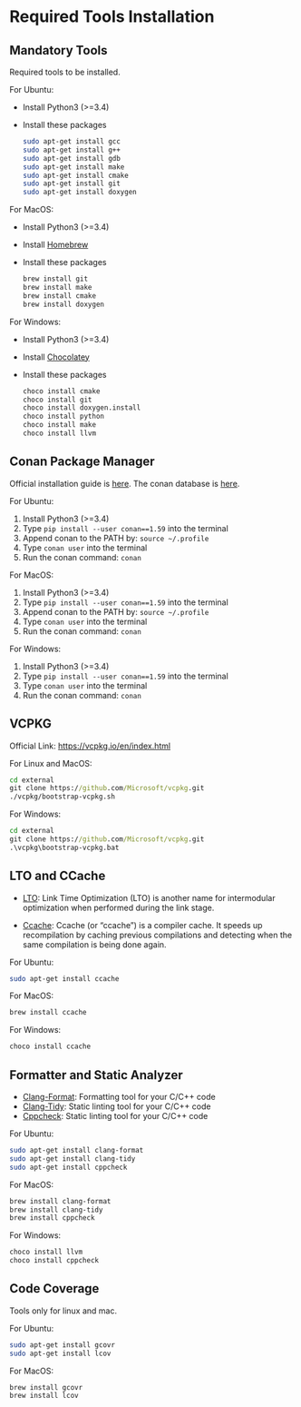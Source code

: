# Required Tools Installation

## Mandatory Tools

Required tools to be installed.

For Ubuntu:

- Install Python3 (>=3.4)
- Install these packages

    ```bash
    sudo apt-get install gcc
    sudo apt-get install g++
    sudo apt-get install gdb
    sudo apt-get install make
    sudo apt-get install cmake
    sudo apt-get install git
    sudo apt-get install doxygen
    ```

For MacOS:

- Install Python3 (>=3.4)
- Install [Homebrew](https://brew.sh/)
- Install these packages

    ```bash
    brew install git
    brew install make
    brew install cmake
    brew install doxygen
    ```

For Windows:

- Install Python3 (>=3.4)
- Install [Chocolatey](https://chocolatey.org/)
- Install these packages

    ```bash
    choco install cmake
    choco install git
    choco install doxygen.install
    choco install python
    choco install make
    choco install llvm
    ```

## Conan Package Manager

Official installation guide is [here](https://docs.conan.io/en/latest/installation.html). The conan database is [here](https://conan.io/center/).

For Ubuntu:

1. Install Python3 (>=3.4)
2. Type ``pip install --user conan==1.59`` into the terminal
3. Append conan to the PATH by: ``source ~/.profile``
4. Type ``conan user`` into the terminal
5. Run the conan command: ``conan``

For MacOS:

1. Install Python3 (>=3.4)
2. Type ``pip install --user conan==1.59`` into the terminal
3. Append conan to the PATH by: ``source ~/.profile``
4. Type ``conan user`` into the terminal
5. Run the conan command: ``conan``

For Windows:

1. Install Python3 (>=3.4)
2. Type ``pip install --user conan==1.59`` into the terminal
3. Type ``conan user`` into the terminal
4. Run the conan command: ``conan``

## VCPKG

Official Link: <https://vcpkg.io/en/index.html>

For Linux and MacOS:

```cmd
cd external
git clone https://github.com/Microsoft/vcpkg.git
./vcpkg/bootstrap-vcpkg.sh
```

For Windows:

```cmd
cd external
git clone https://github.com/Microsoft/vcpkg.git
.\vcpkg\bootstrap-vcpkg.bat
```

## LTO and CCache

- [LTO](https://llvm.org/docs/LinkTimeOptimization.html): Link Time Optimization (LTO) is another name for intermodular optimization when performed during the link stage.

- [Ccache](https://github.com/ccache/ccache): Ccache (or “ccache”) is a compiler cache. It speeds up recompilation by caching previous compilations and detecting when the same compilation is being done again.

For Ubuntu:

```bash
sudo apt-get install ccache
```

For MacOS:

```bash
brew install ccache
```

For Windows:

```bash
choco install ccache
```

## Formatter and Static Analyzer

- [Clang-Format](https://clang.llvm.org/docs/ClangFormat.html): Formatting tool for your C/C++ code
- [Clang-Tidy](https://clang.llvm.org/extra/clang-tidy/): Static linting tool for your C/C++ code
- [Cppcheck](https://github.com/danmar/cppcheck): Static linting tool for your C/C++ code

For Ubuntu:

```bash
sudo apt-get install clang-format
sudo apt-get install clang-tidy
sudo apt-get install cppcheck
```

For MacOS:

```bash
brew install clang-format
brew install clang-tidy
brew install cppcheck
```

For Windows:

```bash
choco install llvm
choco install cppcheck
```

## Code Coverage

Tools only for linux and mac.

For Ubuntu:

```bash
sudo apt-get install gcovr
sudo apt-get install lcov
```

For MacOS:

```bash
brew install gcovr
brew install lcov
```
